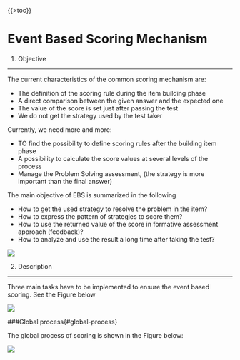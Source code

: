 <!--
parent:
    title: Event_Based_Scoring
author:
    - 'Jérôme Bogaerts'
created_at: '2011-03-10 11:43:27'
updated_at: '2013-03-13 13:10:54'
tags:
    - 'Event Based Scoring'
-->

{{\>toc}}

Event Based Scoring Mechanism
=============================

1. Objective
------------

The current characteristics of the common scoring mechanism are:

-   The definition of the scoring rule during the item building phase
-   A direct comparison between the given answer and the expected one
-   The value of the score is set just after passing the test
-   We do not get the strategy used by the test taker

Currently, we need more and more:

-   TO find the possibility to define scoring rules after the building item phase
-   A possibility to calculate the score values at several levels of the process
-   Manage the Problem Solving assessment, (the strategy is more important than the final answer)

The main objective of EBS is summarized in the following

-   How to get the used strategy to resolve the problem in the item?
-   How to express the pattern of strategies to score them?
-   How to use the returned value of the score in formative assessment approach (feedback)?
-   How to analyze and use the result a long time after taking the test?

![](http://forge.taotesting.com/attachments/download/368/RM_EBSObjective.jpg)

2. Description
--------------

Three main tasks have to be implemented to ensure the event based scoring. See the Figure below

![](http://forge.taotesting.com/attachments/download/478/RM_EBS_technical_req.jpg)

###Global process{#global-process}

The global process of scoring is shown in the Figure below:

![](http://forge.taotesting.com/attachments/download/370/RM_EBS_overview.jpg)

